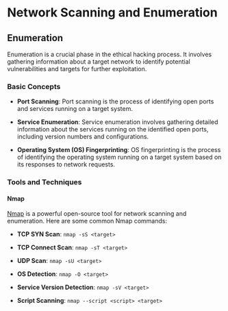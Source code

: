 # Network Scanning and Enumeration

## Enumeration

Enumeration is a crucial phase in the ethical hacking process. It involves gathering information about a target network to identify potential vulnerabilities and targets for further exploitation.

### Basic Concepts

- **Port Scanning**: Port scanning is the process of identifying open ports and services running on a target system.
  
- **Service Enumeration**: Service enumeration involves gathering detailed information about the services running on the identified open ports, including version numbers and configurations.

- **Operating System (OS) Fingerprinting**: OS fingerprinting is the process of identifying the operating system running on a target system based on its responses to network requests.

### Tools and Techniques

#### Nmap

[Nmap](https://nmap.org/) is a powerful open-source tool for network scanning and enumeration. Here are some common Nmap commands:

- **TCP SYN Scan**: `nmap -sS <target>`
  
- **TCP Connect Scan**: `nmap -sT <target>`
  
- **UDP Scan**: `nmap -sU <target>`
  
- **OS Detection**: `nmap -O <target>`
  
- **Service Version Detection**: `nmap -sV <target>`
  
- **Script Scanning**: `nmap --script <script> <target>`
